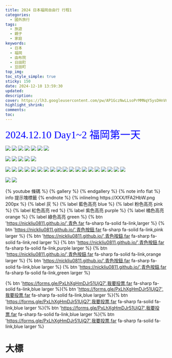 ```yaml
---
title: 2024 日本福岡自由行 行程1
categories:
  - 國外旅行
tags:
  - 旅遊
  - 親子
  - 家庭
keywords:
  - 日本
  - 福岡
  - 由布院
  - 日田町
  - 豆田町
top_img:
toc_style_simple: true
sticky: 150
date: 2024-12-10 13:59:30
updated:
description:
cover: https://lh3.googleusercontent.com/pw/AP1GczNwLLsoPrMMNqY5ysDHnVmysCHrxueHwlEcr0v7yCTgmSeEbmUVCSljE4oSCDAKKV08_RUCPrAOSqV0DxX3c-_hEHu-BmUbHnMHyvmAEbfHDWzKoUg=w1920-h1080
highlight_shrink:
comments:
toc:
---
```


<font face="標楷體" color="blue" size="6px">2024.12.10 Day1~2 福岡第一天</font>

![](https://lh3.googleusercontent.com/pw/AP1GczPuMZidHXFlEbwczmSAJp_WDxMc0L3QhwMuajoChY7T_oLBClK3-oNyMvilZEiWsJ2SsOY2h4BUM9tQ8rdevAofzFuHOf9prXjMbMLYQtvtqSuxrDI=w1920-h1080)
![](https://lh3.googleusercontent.com/pw/AP1GczMb7W_ivrSwMVP8nelPumIOlxNr0qBPj4N9QU2ICuyHKrt4UpCmap312ONfOPFlm7kXzqChV69uNm8j-CPHuLlvKtKOywO-k4tUtYtEvgDXmwXrPYg=w1920-h1080)
![](https://lh3.googleusercontent.com/pw/AP1GczP-aZ7RJmcC6X2M6f5VvOZ7Lgi2hn7Q6YIG3ovFTyuD2tFAvpOkfP-gjUOeo5MSGhpTW6KdcJ35RojfsUrO-jErKcq8adurlzfthKL14NoihkYL24M=w1920-h1080)
![](https://lh3.googleusercontent.com/pw/AP1GczOxR9DzdMJUU9v4F-7KwNKiDdJBGcDviNDkOZ_965ElqCU3zYfkOGrZuXfLrAr_tWtHHyBgx_3kiLs43z8VO0pXhH9PaTZILdrI7xTV0xrDRkD2P1A=w1920-h1080)
![](https://lh3.googleusercontent.com/pw/AP1GczNqlUjuSzAsAvcAnVtuInL3_V7qhO-eF-QXhaHzgnCIrARsuus9ySwKp2yAEH8eehPLv_DQL5nsP_ecm2ETLOv4k1kQKIim-Zvi44a6wn1OkbqrMJ8=w1920-h1080)
![](https://lh3.googleusercontent.com/pw/AP1GczP3Xx-WDTWWIMGRClKdUq5LrTpxuTxMcLWHEBCdoWC-arIM2iFvf_wQTP3y6U7H6Gu4jN8Ky11NLgnr7yD_FIGnqHrQIjS8u70Zwota05P_K8gEkgI=w1920-h1080)
![](https://lh3.googleusercontent.com/pw/AP1GczNb7FfOd8znNYoLsDWWd6s0_G0ikJ_UmxthPIDBxBu_0Eer0wyDUt74PoX_XYSTzHMp8eD0ea2CAe3eQJLgdUAgwmkZumSK7PSwSMCNdiTzSuUKSf0=w1920-h1080)

![](https://lh3.googleusercontent.com/pw/AP1GczPKC5sJ0eBuhbIG_DAo0mjtcYndmSzLvPMfTqiL7nHcLDFN0QQWyfADs2UPnKcQjjVMiWej5MeVJIqe1Oo8n6X89LZ1hN14Zo6_eP_7ga83sz9YrSg=w1920-h1080)
![](https://lh3.googleusercontent.com/pw/AP1GczPE0rLsbSSmotcith3cLqXl-EFxdNODNFKxseSjhgyqfZrmMegJJ0EwAUYvfULWt8_86NY9UaCXc2kE95FX8OTUpPrcyPSlPMxT2DK8IqIFQbVigCk=w1920-h1080)
![](https://lh3.googleusercontent.com/pw/AP1GczMlnMb05LZdCp9aqREK8Ha07ZFt1Kp3e_G49fsarCB9iy622Po5CsjIQDhaMAvqIQ2vW2dNECe59_n0_HD-CJwaIFwjMIySHlBr-a-DT03TXZbM4TY=w1920-h1080)
![](https://lh3.googleusercontent.com/pw/AP1GczODSeYqvgSIsjZIQk7YmLEYHESLM6LGpUKsMxQJ0bAhbCKNRuzButONfrO-UoC336KmWhfB-yy6EB7HxH8J-tOUMTGH77aDuunDP0n7TJbqXwq2aIQ=w1920-h1080)
![](https://lh3.googleusercontent.com/pw/AP1GczNj9jy8enPLA97NPjAHk7Vc22Z-GEfwR1-oDRzQ9RJmNGLSGCaMrQbIhDwP6LDyhzpuAnEuEiXFQVGjVS0nEcMcbl_-sPufvo44b00hru4m0uwv0nI=w1920-h1080)

![](https://lh3.googleusercontent.com/pw/AP1GczOO81TevK7FZ-syA5gc5kPZ4VIBzzOMfDuwpu5UjsBdf7z3tUWJyBKFwo3tiOeKujM7xvdDyhkFlfDpLiT3E1ToODNlLUgyTZxiv5gyYaPSqhCoUmg=w1920-h1080)
![](https://lh3.googleusercontent.com/pw/AP1GczOn7jcLHo7TClje4ztWKGnkG_MdmTTbM_TClAzYcT1M8zZ0SiKfYpzZXgjTnV7qfj8ihsV5jnWkmdRxwUiiCLVVsWbaYrTYMmsNQqCjH40aEH2d17Y=w1920-h1080)
![](https://lh3.googleusercontent.com/pw/AP1GczPkm6bWACA5yv6w37KWF4juVCRfXOLPLeNhadCuy-pMSVMWkIC89I8NenPcrL2oIqWvN-Y3uRfKC-zVceEiJb9ZUR18LfyJavS479NUFwGXPKy9Wp8=w1920-h1080)
![](https://lh3.googleusercontent.com/pw/AP1GczM70OmRu0vn8s63XlWmXEfM5zXxArdqdMPAm3es9gFdfGljE-9V0VM6VO1FuLQ8Hl0cirv1kHpaIF6cEteC0SV3BXRT09bPB2lPQfjIwz6a9GPAmmc=w1920-h1080)
![](https://lh3.googleusercontent.com/pw/AP1GczOSsSnfM0Y_aco6SRn0UPQ_F2Du567Aq_BFjsQ88VFG5Okp0A-NGY2aVDAczcG8L3ocOy7BO3Yt9sJjKAg_7CpW6IJ6fapWqL8K-Y8etYGH7bZUAUU=w1920-h1080)
![](https://lh3.googleusercontent.com/pw/AP1GczMsYC5imGMnhkympWyw7avuNpOhHvGY-8QBOziJoOckAnSlSI4Ug3JgIIOhEvAq-iKNvMlHP_7P8tH8jLfYBKI33CBOzTjYooK-TmGBDKJCH4oGIfw=w1920-h1080)
![](https://lh3.googleusercontent.com/pw/AP1GczNwLLsoPrMMNqY5ysDHnVmysCHrxueHwlEcr0v7yCTgmSeEbmUVCSljE4oSCDAKKV08_RUCPrAOSqV0DxX3c-_hEHu-BmUbHnMHyvmAEbfHDWzKoUg=w1920-h1080)
![](https://lh3.googleusercontent.com/pw/AP1GczN522ydvTxPnNcR-MylCKdvcdwoCM4kmgQ1QHzxKAQUpsmzkF0G7WHhCY3wpQgwEU4UXOiI6jsH0YiRlTlESk41a_Zfv9-lmT1k3cXBAAr2OZR1Ecs=w1920-h1080)
![](https://lh3.googleusercontent.com/pw/AP1GczM1Vv7t5hT2y7Zwp450ulUp_aFScgAckVhwrv3nsFAXaibp0UVUlyCU2tV_P1LXfiZtjX5V9gmNOI-KKBAqhMH1g0n_yIz8_ecBuaaR70ajpiYMePA=w1920-h1080)
![](https://lh3.googleusercontent.com/pw/AP1GczNjaWRpIFtZuSNiFisMMKl4IgHxZGkE9PZrdmhMenKroQguL678azLwfFwWlY_L2fkAOPr2I2t1834xaSbXHsgtPEXiSx5DORIjScj4rzR5mjau-pc=w1920-h1080)
![](https://lh3.googleusercontent.com/pw/AP1GczMzPlXRgoZtvMT_tX2b4OW8LGnNDg4UjU__TtBENlAWVm9EtAX59Hk2hh0YW2LlT-jnSO_ZzN5T7kWkg4WCOq1ISpa5kgqwSNC_b0s2Gzyorlk9gzE=w1920-h1080)
![](https://lh3.googleusercontent.com/pw/AP1GczOW0GklLinRBzTILMgCRrWBdZTE-xZ7D2C6DdL9EJAqIGa2Cg1ww9iCuJrnE-zkQmP4Sef46mqJ4Kco3f3VDXjY-8a6XPrECOPAcJPY61f3BOd4Clk=w1920-h1080)
![](https://lh3.googleusercontent.com/pw/AP1GczNkBO-2kubHo0OfDDr_B32CrTGqu_qTj_jbChOKX3Egd-_MxkAXvvlMv_nx-skiyeYVbbKMKt70cHzikS6gKs2d-e0OgsHb6ZsmCG4SmYYxXZ_QVkw=w1920-h1080)
![](https://lh3.googleusercontent.com/pw/AP1GczOFcfBAIgWGwwkOyJ4rnTi-e_XOb0qVAIIzY4nDD-JJ4cu5QhVYXJkHqc8HUj_IO_TBc8DhM5RpyxaURroW44k4X8SPgCQ2H7jqpAZAzW9x2iauoNE=w1920-h1080)
![](https://lh3.googleusercontent.com/pw/AP1GczNizCAydWcsV7x2G64guOfaosdt3J88bTR8WlD_5wRBM7R16uQonY203AG1aEk6blctN2NHqv2zYB4KAZvVoW3erI5vQPPpkP-q47k_HQTlZUgaFXE=w1920-h1080)
![](https://lh3.googleusercontent.com/pw/AP1GczP4vT5B28SKuVw8DcxBL6vKC8LSx1jG18MvEWb_RldXBDNKaxljgItMkL1JkLHp1Zxje1t5fk_S2f8alaMKjgIm5Cik0RBcMzu1WPKjC3pboGFXGQc=w1920-h1080)
![](https://lh3.googleusercontent.com/pw/AP1GczMyM6QkW_bxgakM_PDK_lMySAH4ViR9ISWyYxyFdKcM5b_Ri-Wo0l3_qPRGXtnOISn21mdKfnKaD9ka4SsEkTr2Gsd427OPG6btLGZmOFDuRQDOw-k=w1920-h1080)
![](https://lh3.googleusercontent.com/pw/AP1GczO-r0irxIh_GyC4JBunWclxlM4kgc1JQrYaV4uDcDHgPDXJSyvdjb6vIp41uT6HHPC7jQjrqvcRKveg19Mpla7PdvTLDajlS1HwBajM66DzVjaAg6Y=w1920-h1080)
![](https://lh3.googleusercontent.com/pw/AP1GczPxqgRBKCGXo7R-eFeFomzBIB4Rr8h6XO0ICAR_Y153p05E0X6p5nV1HII0W4OwGNnBB3azz-jrrlUGAi2EQuwEmeCQ6upY_Xbkb9zSc4TVWY22QRo=w1920-h1080)

![](https://lh3.googleusercontent.com/pw/AP1GczMvC6iPz3Kvwa0xr1A4FEJwxcv1zKlmetYLV8-YHFLaRs73uPAoMaVEKTDEGfMwNvPAa5-pErRNjWBn0Zmd7IjaOf8TCZoCzWz3ZlO-4Ww93Ni5SZA=w1920-h1080)
![](https://lh3.googleusercontent.com/pw/AP1GczN46odXD0JBGn5-CrsH6JyuaT8elLn7sA310EWOecDsLKDqVWBcZd53nWMDPWr94mmT19hN_fXMihKtpLn7TBbrVLnHkBqww7oHxOrsOvK8ZRT-Tcs=w1920-h1080)

{% youtube 條碼 %}
{% gallery %}
{% endgallery %}
{% note info flat %}
info 提示塊標籤
{% endnote %}
{% inlineImg https://XXX/fFA2HbW.png 200px %}
{% label 灰 %}
{% label 藍色高亮 blue %}
{% label 粉色高亮 pink %}
{% label 紅色高亮 red %}
{% label 紫色高亮 purple %}
{% label 橘色高亮 orange %}
{% label 綠色高亮 green %}
{% btn 'https://nickliu0811.github.io/',青色,far fa-sharp fa-solid fa-link,larger %}
{% btn 'https://nickliu0811.github.io/',青色按鈕,far fa-sharp fa-solid fa-link,pink larger %}
{% btn 'https://nickliu0811.github.io/',青色按鈕,far fa-sharp fa-solid fa-link,red larger %}
{% btn 'https://nickliu0811.github.io/',青色按鈕,far fa-sharp fa-solid fa-link,purple larger %}
{% btn 'https://nickliu0811.github.io/',青色按鈕,far fa-sharp fa-solid fa-link,orange larger %}
{% btn 'https://nickliu0811.github.io/',青色按鈕,far fa-sharp fa-solid fa-link,blue larger %}
{% btn 'https://nickliu0811.github.io/',青色按鈕,far fa-sharp fa-solid fa-link,green larger %}

<style>
table th:first-of-type {
    width: 33%;
}
table th:nth-of-type(2) {
    width: 33%;
}
table th:nth-of-type(3) {
    width: 33%;
}
</style>

{% btn 'https://forms.gle/PxLhXgHmDJr51UjQ7',我要投票,far fa-sharp fa-solid fa-link,blue larger %}{% btn 'https://forms.gle/PxLhXgHmDJr51UjQ7',我要投票,far fa-sharp fa-solid fa-link,blue larger %}{% btn 'https://forms.gle/PxLhXgHmDJr51UjQ7',我要投票,far fa-sharp fa-solid fa-link,blue larger %}{% btn 'https://forms.gle/PxLhXgHmDJr51UjQ7',我要投票,far fa-sharp fa-solid fa-link,blue larger %}{% btn 'https://forms.gle/PxLhXgHmDJr51UjQ7',我要投票,far fa-sharp fa-solid fa-link,blue larger %}

# 大標

